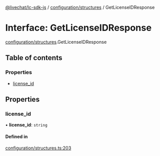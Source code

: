 [@livechat/lc-sdk-js](../README.md) / [configuration/structures](../modules/configuration_structures.md) / GetLicenseIDResponse

# Interface: GetLicenseIDResponse

[configuration/structures](../modules/configuration_structures.md).GetLicenseIDResponse

## Table of contents

### Properties

- [license\_id](configuration_structures.GetLicenseIDResponse.md#license_id)

## Properties

### license\_id

• **license\_id**: `string`

#### Defined in

[configuration/structures.ts:203](https://github.com/livechat/lc-sdk-js/blob/11cc290/src/configuration/structures.ts#L203)

